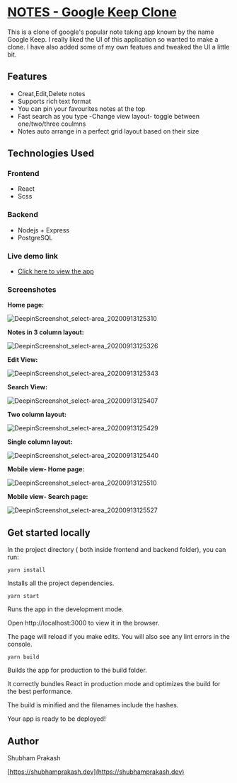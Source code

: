# [NOTES - Google Keep Clone](https://keep-clone.netlify.app/)

This is a clone of google's popular note taking app known by the name Google Keep. I really liked the UI of this application so wanted to make a clone. I have also added some of my own featues and tweaked the UI a little bit.

## Features

- Creat,Edit,Delete notes
- Supports rich text format
- You can pin your favourites notes at the top
- Fast search as you type
-Change view layout- toggle between one/two/three coulmns
- Notes auto arrange in a perfect grid layout based on their size

## Technologies Used

### Frontend
- React
- Scss

### Backend
- Nodejs + Express
- PostgreSQL

### Live demo link
- [Click here to view the app](https://keep-clone.netlify.app/)

### Screenshotes

**Home page:**

![DeepinScreenshot_select-area_20200913125310](https://user-images.githubusercontent.com/28767301/93012779-7e513a80-f5c0-11ea-8c40-16b968b88073.png)

**Notes in 3 column layout:**

![DeepinScreenshot_select-area_20200913125326](https://user-images.githubusercontent.com/28767301/93012777-7db8a400-f5c0-11ea-9f9a-79d8b782081e.png)

**Edit View:**

![DeepinScreenshot_select-area_20200913125343](https://user-images.githubusercontent.com/28767301/93012776-7c877700-f5c0-11ea-869a-c9d21f35179e.png)

**Search View:**

![DeepinScreenshot_select-area_20200913125407](https://user-images.githubusercontent.com/28767301/93012775-7beee080-f5c0-11ea-9c31-cf9786910e2d.png)


**Two column layout:**

![DeepinScreenshot_select-area_20200913125429](https://user-images.githubusercontent.com/28767301/93012773-7abdb380-f5c0-11ea-9f2d-40c61d8e1f6e.png)

**Single column layout:**

![DeepinScreenshot_select-area_20200913125440](https://user-images.githubusercontent.com/28767301/93012771-7a251d00-f5c0-11ea-9038-5b06d5dad1f7.png)


**Mobile view- Home page:**

![DeepinScreenshot_select-area_20200913125510](https://user-images.githubusercontent.com/28767301/93012770-78f3f000-f5c0-11ea-8d52-ee78164c3c70.png)

**Mobile view- Search page:**

![DeepinScreenshot_select-area_20200913125527](https://user-images.githubusercontent.com/28767301/93012768-772a2c80-f5c0-11ea-9504-ec149f372d30.png)


## Get started locally

In the project directory ( both inside frontend and backend folder), you can run:

```
yarn install
```
Installs all the project dependencies.

```
yarn start
```
Runs the app in the development mode.


Open http://localhost:3000 to view it in the browser.

The page will reload if you make edits.
You will also see any lint errors in the console.

```
yarn build
```
Builds the app for production to the build folder.

It correctly bundles React in production mode and optimizes the build for the best performance.

The build is minified and the filenames include the hashes.

Your app is ready to be deployed!


## Author

Shubham Prakash

[https://shubhamprakash.dev](https://shubhamprakash.dev)
